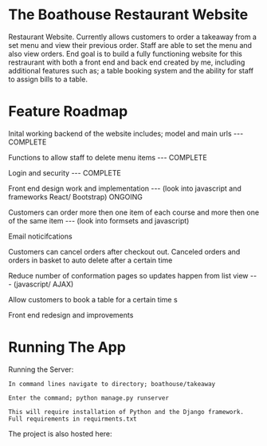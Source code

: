 # The Boathouse Restaurant Website
Restaurant Website. Currently allows customers to order a takeaway from a set menu and view their previous order. Staff are able to set the menu and also view orders. End goal is to build a fully functioning website for this restraurant with both a front end and back end created by me, including additional features such as; a table booking system and the ability for staff to assign bills to a table.

# Feature Roadmap

Inital working backend of the website includes; model and main urls --- COMPLETE

Functions to allow staff to delete menu items --- COMPLETE

Login and security --- COMPLETE

Front end design work and implementation --- (look into javascript and frameworks React/ Bootstrap) ONGOING

Customers can order more then one item of each course and more then one of the same item --- (look into formsets and javascript)

Email noticifcations

Customers can cancel orders after checkout out. Canceled orders and orders in basket to auto delete after a certain time

Reduce number of conformation pages so updates happen from list view --- (javascript/ AJAX)

Allow customers to book a table for a certain time s

Front end redesign and improvements

# Running The App

Running the Server:

    In command lines navigate to directory; boathouse/takeaway
   
    Enter the command; python manage.py runserver
   
    This will require installation of Python and the Django framework. Full requirements in requirments.txt
   
 The project is also hosted here:
     
